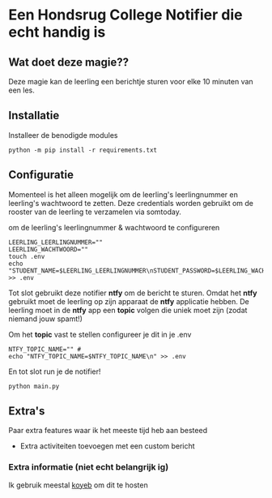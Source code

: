# Een Hondsrug College Notifier die echt handig is

## Wat doet deze magie??

Deze magie kan de leerling een berichtje sturen voor elke 10 minuten van een les.

## Installatie

Installeer de benodigde modules

```
python -m pip install -r requirements.txt

```


## Configuratie

Momenteel is het alleen mogelijk om de leerling's leerlingnummer en leerling's wachtwoord te zetten. Deze credentials worden gebruikt om de rooster van de leerling te verzamelen via somtoday.

om de leerling's leerlingnummer & wachtwoord te configureren

```
LEERLING_LEERLINGNUMMER=""
LEERLING_WACHTWOORD=""
touch .env
echo "STUDENT_NAME=$LEERLING_LEERLINGNUMMER\nSTUDENT_PASSWORD=$LEERLING_WACHTWOORD\n" >> .env
```

Tot slot gebruikt deze notifier **ntfy** om de bericht te sturen. 
Omdat het **ntfy** gebruikt moet de leerling op zijn apparaat de **ntfy** applicatie hebben.
De leerling moet in de **ntfy** app een **topic** volgen die uniek moet zijn (zodat niemand jouw spamt!)


Om het **topic** vast te stellen configureer je dit in je .env

```
NTFY_TOPIC_NAME="" # 
echo "NTFY_TOPIC_NAME=$NTFY_TOPIC_NAME\n" >> .env
```

En tot slot run je de notifier!
```
python main.py
```


## Extra's

Paar extra features waar ik het meeste tijd heb aan besteed 
<ul> 
<li>Extra activiteiten toevoegen met een custom bericht</li>
</ul>

### Extra informatie (niet echt belangrijk ig)
Ik gebruik meestal <a href='https://www.koyeb.com/'>koyeb</a> om dit te hosten